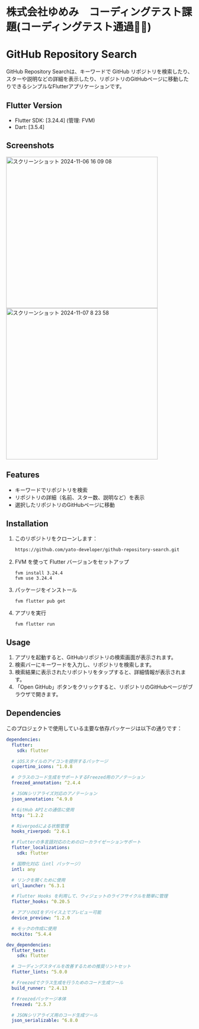 # 株式会社ゆめみ　コーディングテスト課題(コーディングテスト通過🙆‍♂️)
# GitHub Repository Search

GitHub Repository Searchは、キーワードで GitHub リポジトリを検索したり、スターや説明などの詳細を表示したり、リポジトリのGitHubページに移動したりできるシンプルなFlutterアプリケーションです。

## Flutter Version
- Flutter SDK: [3.24.4] (管理: FVM)
- Dart: [3.5.4]

## Screenshots
<img width="409" alt="スクリーンショット 2024-11-06 16 09 08" src="https://github.com/user-attachments/assets/6d29ced9-ba47-4ff1-ab10-9ee51e0e49a3">
<img width="409" alt="スクリーンショット 2024-11-07 8 23 58" src="https://github.com/user-attachments/assets/7a5b5d7e-3155-4d6d-a4b7-0a5678d6b787">

## Features
- キーワードでリポジトリを検索
- リポジトリの詳細（名前、スター数、説明など）を表示
- 選択したリポジトリのGitHubページに移動


## Installation
1. このリポジトリをクローンします：
   ```bash
   https://github.com/yato-developer/github-repository-search.git
   ```
2. FVM を使って Flutter バージョンをセットアップ
    ```
    fvm install 3.24.4
    fvm use 3.24.4

    ```
3. パッケージをインストール
    ```
    fvm flutter pub get
    ```

4. アプリを実行
    ```
    fvm flutter run
    ```

## Usage
1. アプリを起動すると、GitHubリポジトリの検索画面が表示されます。
2. 検索バーにキーワードを入力し、リポジトリを検索します。
3. 検索結果に表示されたリポジトリをタップすると、詳細情報が表示されます。
4. 「Open GitHub」ボタンをクリックすると、リポジトリのGitHubページがブラウザで開きます。

## Dependencies

このプロジェクトで使用している主要な依存パッケージは以下の通りです：

```yaml
dependencies:
  flutter:
    sdk: flutter

  # iOSスタイルのアイコンを提供するパッケージ
  cupertino_icons: ^1.0.8

  # クラスのコード生成をサポートするFreezed用のアノテーション
  freezed_annotation: ^2.4.4

  # JSONシリアライズ対応のアノテーション
  json_annotation: ^4.9.0

  # GitHub APIとの通信に使用
  http: ^1.2.2

  # Riverpodによる状態管理
  hooks_riverpod: ^2.6.1

  # Flutterの多言語対応のためのローカライゼーションサポート
  flutter_localizations:
    sdk: flutter

  # 国際化対応（intl パッケージ）
  intl: any

  # リンクを開くために使用
  url_launcher: ^6.3.1

  # Flutter Hooks を利用して、ウィジェットのライフサイクルを簡単に管理
  flutter_hooks: ^0.20.5

  # アプリのUIをデバイス上でプレビュー可能
  device_preview: ^1.2.0

  # モックの作成に使用
  mockito: ^5.4.4

dev_dependencies:
  flutter_test:
    sdk: flutter

  # コーディングスタイルを改善するための推奨リントセット
  flutter_lints: ^5.0.0

  # Freezedでクラス生成を行うためのコード生成ツール
  build_runner: ^2.4.13

  # Freezedパッケージ本体
  freezed: ^2.5.7

  # JSONシリアライズ用のコード生成ツール
  json_serializable: ^6.8.0
```
